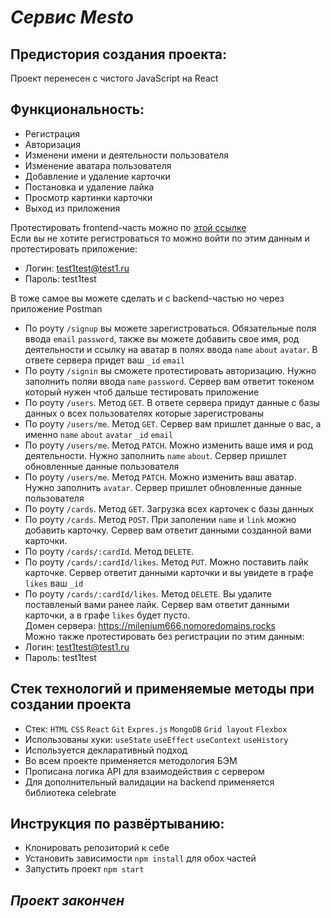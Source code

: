 


***Сервис Mesto***
==================
## Предистория создания проекта:<br>
Проект перенесен с чистого JavaScript на React
## Функциональность:
* Регистрация
* Авторизация 
* Изменени имени и деятельности пользователя
* Изменение аватара пользователя 
* Добавление и удаление карточки
* Постановка и удаление лайка
* Просмотр картинки карточки
* Выход из приложения

Протестировать frontend-часть можно по [этой ссылке](https://milenium666.nomoredomains.monster)<br>
Если вы не хотите регистроваться то можно войти по этим данным и протестировать приложение:  
* Логин: test1test@test1.ru  
* Пароль: test1test<br>  

В тоже самое вы можете сделать и с backend-частью но через приложение Postman
* По роуту `/signup` вы можете зарегистроваться. Обязательные поля ввода `email` `password`, также вы можете добавить свое имя, род деятельности и ссылку на аватар в полях ввода `name` `about` `avatar`. В ответе сервера придет ваш `_id` `email` 
* По роуту `/signin` вы сможете протестировать авторизацию. Нужно заполнить поляи ввода `name` `password`. Сервер вам ответит токеном который нужен чтоб дальше тестировать приложение  
* По роуту `/users`. Метод `GET`. В ответе сервера придут данные с базы данных о всех пользователях которые зарегистрованы
* По роуту `/users/me`. Метод `GET`. Сервер вам пришлет данные о вас, а именно `name` `about` `avatar` `_id` `email`
* По роуту `/users/me`. Метод `PATCH`. Можно изменить ваше имя и род деятельности. Нужно заполнить `name` `about`. Сервер пришлет обновленные данные пользователя
* По роуту `/users/me`. Метод `PATCH`. Можно изменить ваш аватар. Нужно заполнить `avatar`. Сервер пришлет обновленные данные пользователя<br>
* По роуту `/cards`. Метод `GET`. Загрузка всех карточек с базы данных
* По роуту `/cards`. Метод `POST`. При заполении `name` и `link` можно добавить карточку. Сервер вам ответит данными созданной вами карточки.
* По роуту `/cards/:cardId`. Метод `DELETE`. 
* По роуту `/cards/:cardId/likes`. Метод `PUT`. Можно поставить лайк карточке. Сервер ответит данными карточки и вы увидете в графе `likes` ваш `_id`
* По роуту `/cards/:cardId/likes`. Метод `DELETE`. Вы удалите поставленый вами ранее лайк. Сервер вам ответит данными карточки, а в графе  `likes` будет пусто.<br>
Домен сервера: <https://milenium666.nomoredomains.rocks> <br>
Можно также протестировать без регистрации по этим данным:<br>
* Логин: test1test@test1.ru  
* Пароль: test1test<br> 
## Стек технологий и применяемые методы при создании проекта<br> 
* Стек: `HTML` `CSS` `React` `Git` `Expres.js` `MongoDB` `Grid layout` `Flexbox`<br> 
* Использованы хуки: `useState` `useEffect` `useContext` `useHistory`
* Используется декларативный подход 
* Во всем проекте применяется методология БЭМ
* Прописана логика API для взаимодействия с сервером 
* Для дополнительный валидации на backend применяется библиотека celebrate
## Инструкция по развёртыванию:
* Клонировать репозиторий к себе<br> 
* Установить зависимости `npm install` для обох частей
* Запустить проект `npm start`

## ***Проект закончен***




